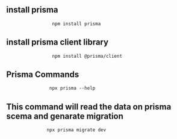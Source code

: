## install prisma

                     npm install prisma

## install prisma client library

                     npm install @prisma/client

## Prisma Commands
                     
                    npx prisma --help

## This command will read the data on prisma scema and genarate migration

                   npx prisma migrate dev